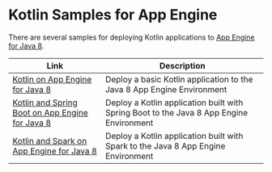 Kotlin Samples for App Engine
=============================

There are several samples for deploying Kotlin applications to
[App Engine for Java 8](https://cloud.google.com/appengine/docs/standard/java/runtime-java8).

|Link|Description|
|---|---|
|[Kotlin on App Engine for Java 8](https://github.com/GoogleCloudPlatform/getting-started-java/tree/master/appengine-standard-java8/kotlin-appengine-standard)|Deploy a basic Kotlin application to the Java 8 App Engine Environment|
|[Kotlin and Spring Boot on App Engine for Java 8](https://github.com/GoogleCloudPlatform/getting-started-java/tree/master/appengine-standard-java8/springboot-appengine-standard)|Deploy a Kotlin application built with Spring Boot to the Java 8 App Engine Environment|
|[Kotlin and Spark on App Engine for Java 8](https://github.com/GoogleCloudPlatform/getting-started-java/tree/master/appengine-standard-java8/kotlin-spark-appengine-standard)|Deploy a Kotlin application built with Spark to the Java 8 App Engine Environment|
